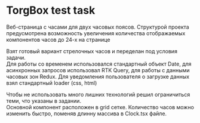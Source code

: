 # TorgBox test task

Веб-страница с часами для двух часовых поясов. Структурой проекта
предусмотрена возможность увеличения количества
отображаемых компонентов часов до 24-х на странице

Взят готовый вариант стрелочных часов и переделан под условия задачи.<br>
Для работы со временем использовался стандартный объект Date, для асинхронных запросов использовал
RTK Query, для работы с данными часовых зон Redux. 
Для уведомления пользователя о загрузке данных взял стандартный loader (css, html)

Чтобы не использовать много лишних технологий решил ограничиться теми, что указаны в задании.<br>
Основной компонент расположен в grid сетке. Количество часов можно изменить быстро, поменяв длинну массива в Clock.tsx файле.


